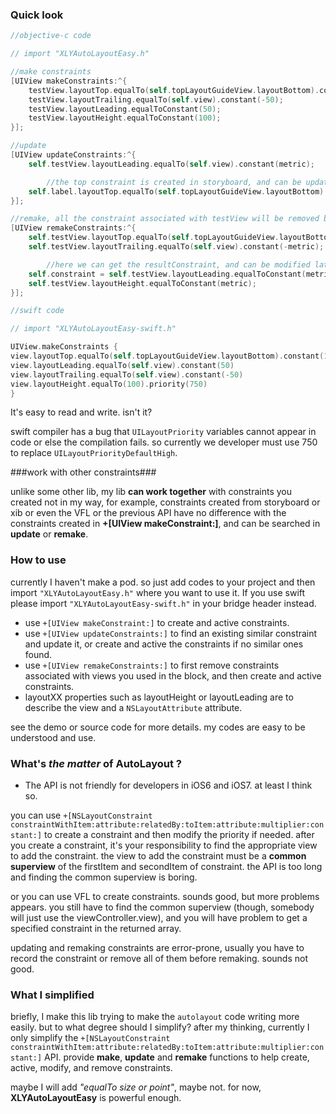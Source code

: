 
### Quick look ###

```objective-c
//objective-c code

// import "XLYAutoLayoutEasy.h"

//make constraints
[UIView makeConstraints:^{
    testView.layoutTop.equalTo(self.topLayoutGuideView.layoutBottom).constant(50);
    testView.layoutTrailing.equalTo(self.view).constant(-50);
    testView.layoutLeading.equalToConstant(50);
    testView.layoutHeight.equalToConstant(100);
}];

//update
[UIView updateConstraints:^{
    self.testView.layoutLeading.equalTo(self.view).constant(metric);

        //the top constraint is created in storyboard, and can be updated in this block.
    self.label.layoutTop.equalTo(self.topLayoutGuideView.layoutBottom).constant(metric);
}];

//remake, all the constraint associated with testView will be removed before the new constraints being active.
[UIView remakeConstraints:^{
    self.testView.layoutTop.equalTo(self.topLayoutGuideView.layoutBottom).constant(metric + 120);
    self.testView.layoutTrailing.equalTo(self.view).constant(-metric);

        //here we can get the resultConstraint, and can be modified later
    self.constraint = self.testView.layoutLeading.equalToConstant(metric).resultConstraint;
    self.testView.layoutHeight.equalToConstant(metric);
}];
```

```swift
//swift code

// import "XLYAutoLayoutEasy-swift.h"

UIView.makeConstraints {
view.layoutTop.equalTo(self.topLayoutGuideView.layoutBottom).constant(100)
view.layoutLeading.equalTo(self.view).constant(50)
view.layoutTrailing.equalTo(self.view).constant(-50)
view.layoutHeight.equalTo(100).priority(750)
}
```
It's easy to read and write. isn't it?

swift compiler has a bug that `UILayoutPriority` variables cannot appear in code or else the compilation fails. so currently we developer must use 750 to replace `UILayoutPriorityDefaultHigh`.

###work with other constraints###

unlike some other lib, my lib **can work together** with constraints you created not in my way, for example, constraints created from storyboard or xib or even the VFL or the previous API have no difference with the constraints created in **+[UIView makeConstraint:]**, and can be searched in **update** or **remake**.

### How to use ###

currently I haven't make a pod. so just add codes to your project and then import `"XLYAutoLayoutEasy.h"` where you want to use it. If you use swift please import `"XLYAutoLayoutEasy-swift.h"` in your bridge header instead. 

* use `+[UIView makeConstraint:]` to create and active constraints. 
* use `+[UIView updateConstraints:]` to find an existing similar constraint and update it, or create and active the constraints if no similar ones found. 
* use `+[UIView remakeConstraints:]` to first remove constraints associated with views you used in the block, and then create and active constraints.
* layoutXX properties such as layoutHeight or layoutLeading are to describe the view and a `NSLayoutAttribute` attribute.

see the demo or source code for more details. my codes are easy to be understood and use.

### What's *the matter* of AutoLayout ? ###

* The API is not friendly for developers in iOS6 and iOS7. at least I think so.

you can use 
`
+[NSLayoutConstraint constraintWithItem:attribute:relatedBy:toItem:attribute:multiplier:constant:]
`
to create a constraint and then modify the priority if needed. after you create a constraint, it's your responsibility to find the appropriate view to add the constraint. the view to add the constraint must be a **common superview** of the firstItem and secondItem of constraint. the API is too long and finding the common superview is boring.

or you can use VFL to create constraints. sounds good, but more problems appears. you still have to find the common superview (though, somebody will just use the viewController.view), and you will have problem to get a specified constraint in the returned array.

updating and remaking constraints are error-prone, usually you have to record the constraint or remove all of them before remaking. sounds not good.

### What I simplified ###

briefly, I make this lib trying to make the `autolayout` code writing more easily. but to what degree should I simplify? after my thinking, currently I only simplify the `+[NSLayoutConstraint constraintWithItem:attribute:relatedBy:toItem:attribute:multiplier:constant:]` API. provide **make**, **update** and **remake** functions to help create, active, modify, and remove constraints.

maybe I will add *"equalTo size or point"*, maybe not. for now, **XLYAutoLayoutEasy** is powerful enough.
